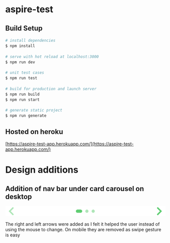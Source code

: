 # aspire-test

## Build Setup

```bash
# install dependencies
$ npm install

# serve with hot reload at localhost:3000
$ npm run dev

# unit test cases
$ npm run test

# build for production and launch server
$ npm run build
$ npm run start

# generate static project
$ npm run generate
```

## Hosted on heroku

[https://aspire-test-app.herokuapp.com/](https://aspire-test-app.herokuapp.com/)

# Design additions

## Addition of nav bar under card carousel on desktop

![footer-image](./static/footer.png)

The right and left arrows were added as I felt it helped the user instead of using the mouse to change. On mobile they are removed as swipe gesture is easy
